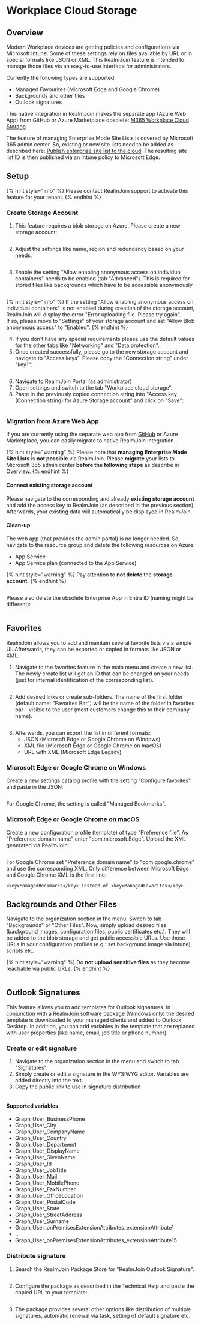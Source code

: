 # Workplace Cloud Storage

## Overview

Modern Workplace devices are getting policies and configurations via Microsoft Intune. Some of these settings rely on files available by URL or in special formats like JSON or XML. This RealmJoin feature is intended to manage those files via an easy-to-use interface for administrators.

Currently the following types are supported:

* Managed Favourites (Microsoft Edge and Google Chrome)
* Backgrounds and other files
* Outlook signatures

This native integration in RealmJoin makes the separate app (Azure Web App) from GitHub or Azure Marketplace obsolete: [M365 Workplace Cloud Storage](https://github.com/glueckkanja/gk-m365-workplacecloudstorage)

The feature of managing Enterprise Mode Site Lists is covered by Microsoft 365 admin center. So, existing or new site lists need to be added as described here: [Publish enterprise site list to the cloud](https://learn.microsoft.com/en-us/deployedge/edge-ie-mode-cloud-site-list-mgmt#publish-enterprise-site-list-to-the-cloud-1). The resulting site list ID is then published via an Intune policy to Microsoft Edge.

## Setup

{% hint style="info" %}
Please contact RealmJoin support to activate this feature for your tenant.
{% endhint %}

### Create Storage Account

1. This feature requires a blob storage on Azure. Please create a new storage account:

<figure><img src="../../.gitbook/assets/image (274).png" alt=""><figcaption></figcaption></figure>

2. Adjust the settings like name, region and redundancy based on your needs.

<figure><img src="../../.gitbook/assets/image (275).png" alt=""><figcaption></figcaption></figure>

3. Enable the setting "Allow enabling anonymous access on individual containers" needs to be enabled (tab "Advanced"). This is required for stored files like backgrounds which have to be accessible anonymously

<figure><img src="../../.gitbook/assets/image (292).png" alt=""><figcaption></figcaption></figure>

{% hint style="info" %}
If the setting "Allow enabling anonymous access on individual containers" is not enabled during creation of the storage account, RealmJoin will display the error "Error uploading file. Please try again".\
If so, please move to "Settings" of your storage account and set "Allow Blob anonymous access" to "Enabled".
{% endhint %}

4. If you don't have any special requirements please use the default values for the other tabs like "Networking" and "Data protection".
5. Once created successfully, please go to the new storage account and navigate to "Access keys". Please copy the "Connection string" under "key1":

<figure><img src="../../.gitbook/assets/image (276).png" alt=""><figcaption></figcaption></figure>

6. Navigate to RealmJoin Portal (as administrator)
7. Open settings and switch to the tab "Workplace cloud storage".&#x20;
8. Paste in the previously copied connection string into "Access key (Connection string) for Azure Storage account" and click on "Save":

<figure><img src="../../.gitbook/assets/image (293).png" alt=""><figcaption></figcaption></figure>

### Migration from Azure Web App

If you are currently using the separate web app from [GitHub](https://github.com/glueckkanja/gk-m365-workplacecloudstorage) or Azure Marketplace, you can easily migrate to native RealmJoin integration.

{% hint style="warning" %}
Please note that **managing Enterprise Mode Site Lists** is **not possible** via RealmJoin. Please **migrate** your lists to Microsoft 365 admin center **before the following steps** as describe in [Overview](workplace-cloud-storage.md#overview).
{% endhint %}

#### Connect existing storage account

Please navigate to the corresponding and already **existing storage account** and add the access key to RealmJoin (as described in the previous section). Afterwards, your existing data will automatically be displayed in RealmJoin.

#### Clean-up

The web app (that provides the admin portal) is no longer needed. So, navigate to the resource group and delete the following resources on Azure:

* App Service
* App Service plan (connected to the App Service)

{% hint style="warning" %}
Pay attention to **not delete** the **storage account**.
{% endhint %}

<figure><img src="../../.gitbook/assets/image (278).png" alt=""><figcaption></figcaption></figure>

Please also delete the obsolete Enterprise App in Entra ID (naming might be different):

<figure><img src="../../.gitbook/assets/image (279).png" alt=""><figcaption></figcaption></figure>

## Favorites

RealmJoin allows you to add and maintain several favorite lists via a simple UI. Afterwards, they can be exported or copied in formats like JSON or XML.

1. Navigate to the favorites feature in the main menu and create a new list. The newly create list will get an ID that can be changed on your needs (just for internal identification of the corresponding list).&#x20;

<figure><img src="../../.gitbook/assets/image (280).png" alt=""><figcaption></figcaption></figure>

2. Add desired links or create sub-folders. The name of the first folder (default name: "Favorites Bar") will be the name of the folder in favorites bar - visible to the user (most customers change this to their company name).

<figure><img src="../../.gitbook/assets/image (294).png" alt=""><figcaption></figcaption></figure>

3. Afterwards, you can export the list in different formats:
   * JSON (Microsoft Edge or Google Chrome on Windows)
   * XML file (Microsoft Edge or Google Chrome on macOS)
   * URL with XML (Microsoft Edge Legacy)

### Microsoft Edge or Google Chrome on Windows

Create a new settings catalog profile with the setting "Configure favorites" and paste in the JSON:

<figure><img src="../../.gitbook/assets/image (284).png" alt=""><figcaption></figcaption></figure>

For Google Chrome, the setting is called "Managed Bookmarks".

### Microsoft Edge or Google Chrome on macOS

Create a new configuration profile (template) of type "Preference file". As "Preference domain name" enter "com.microsoft.Edge". Upload the XML generated via RealmJoin:

<figure><img src="../../.gitbook/assets/image (285).png" alt=""><figcaption></figcaption></figure>

For Google Chrome set "Preference domain name" to "com.google.chrome" and use the corresponding XML. Only difference between Microsoft Edge and Google Chrome XML is the first line:

```
<key>ManagedBookmarks</key> instead of <key>ManagedFavorites</key>
```

## Backgrounds and Other Files

Navigate to the organization section in the menu. Switch to tab "Backgrounds" or "Other Files". Now, simply upload desired files (background images, configuration files, public certificates etc.). They will be added to the blob storage and get public accessible URLs. Use those URLs in your configuration profiles (e.g.: set background image via Intune), scripts etc.

{% hint style="warning" %}
Do **not upload sensitive files** as they become reachable via public URLs.
{% endhint %}

<figure><img src="../../.gitbook/assets/image (286).png" alt=""><figcaption></figcaption></figure>

## Outlook Signatures

This feature allows you to add templates for Outlook signatures. In conjunction with a RealmJoin software package (Windows only) the desired template is downloaded to your managed clients and added to Outlook Desktop. In addition, you can add variables in the template that are replaced with user properties (like name, email, job title or phone number).

### Create or edit signature

1. Navigate to the organization section in the menu and switch to tab "Signatures".&#x20;
2. Simply create or edit a signature in the WYSIWYG editor. Variables are added directly into the text.
3. &#x20;Copy the public link to use in signature distribution

<figure><img src="../../.gitbook/assets/image (287).png" alt=""><figcaption></figcaption></figure>

#### Supported variables

* Graph\_User\_BusinessPhone
* Graph\_User\_City
* Graph\_User\_CompanyName
* Graph\_User\_Country
* Graph\_User\_Department
* Graph\_User\_DisplayName
* Graph\_User\_GivenName
* Graph\_User\_Id
* Graph\_User\_JobTitle
* Graph\_User\_Mail
* Graph\_User\_MobilePhone
* Graph\_User\_FaxNumber
* Graph\_User\_OfficeLocation
* Graph\_User\_PostalCode
* Graph\_User\_State
* Graph\_User\_StreetAddress
* Graph\_User\_Surname
* Graph\_User\_onPremisesExtensionAttributes\_extensionAttribute1
* ...
* Graph\_User\_onPremisesExtensionAttributes\_extensionAttribute15

### Distribute signature

1. Search the RealmJoin Package Store for "RealmJoin Outlook Signature":

<figure><img src="../../.gitbook/assets/image (288).png" alt=""><figcaption></figcaption></figure>

2. Configure the package as described in the Technical Help and paste the copied URL to your template:

<figure><img src="../../.gitbook/assets/image (291).png" alt=""><figcaption></figcaption></figure>

3. The package provides several other options like distribution of multiple signatures, automatic renewal via task, setting of default signature etc.
